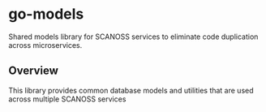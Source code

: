 # go-models
Shared models library for SCANOSS services to eliminate code duplication across microservices.

## Overview

This library provides common database models and utilities that are used across multiple SCANOSS services

